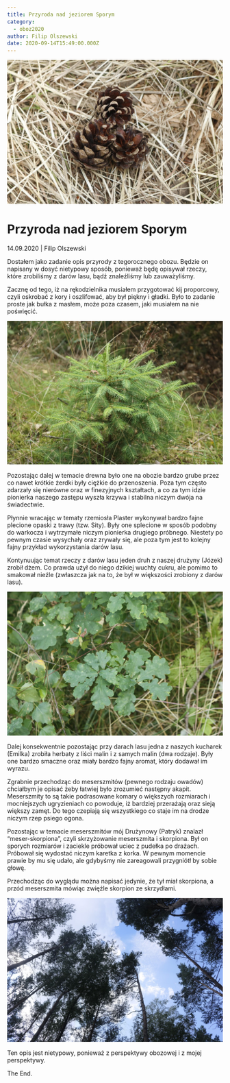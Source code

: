 ```yaml
---
title: Przyroda nad jeziorem Sporym
category:
  - oboz2020
author: Filip Olszewski
date: 2020-09-14T15:49:00.000Z
---
```

![](pasted-image-0.png)

# Przyroda nad jeziorem Sporym

14.09.2020 | Filip Olszewski

Dostałem jako zadanie opis przyrody z tegorocznego obozu. Będzie on napisany w dosyć nietypowy sposób, ponieważ będę opisywał rzeczy, które zrobiliśmy z darów lasu, bądź znaleźliśmy lub zauważyliśmy.

Zacznę od tego, iż na rękodzielnika musiałem przygotować kij proporcowy, czyli oskrobać z kory i oszlifować, aby był piękny i gładki. Było to zadanie proste jak bułka z masłem, może poza czasem, jaki musiałem na nie poświęcić.

![](pasted-image-0-1-.png)

Pozostając dalej w temacie drewna było one na obozie bardzo grube przez co nawet krótkie żerdki były ciężkie do przenoszenia. Poza tym często zdarzały się nierówne oraz w finezyjnych kształtach, a co za tym idzie pionierka naszego zastępu wyszła krzywa i stabilna niczym dwója na świadectwie.

Płynnie wracając w tematy rzemiosła Plaster wykonywał bardzo fajne plecione opaski z trawy (tzw. Sity). Były one splecione w sposób podobny do warkocza i wytrzymałe niczym pionierka drugiego próbnego. Niestety po pewnym czasie wysychały oraz zrywały się, ale poza tym jest to kolejny fajny przykład wykorzystania darów lasu.

Kontynuując temat rzeczy z darów lasu jeden druh z naszej drużyny (Józek) zrobił dżem. Co prawda użył do niego dzikiej wuchty cukru, ale pomimo to smakował nieźle (zwłaszcza jak na to, że był w większości zrobiony z darów lasu).

![](pasted-image-0-2-.png)

Dalej konsekwentnie pozostając przy darach lasu jedna z naszych kucharek (Emilka) zrobiła herbaty z liści malin i z samych malin (dwa rodzaje). Były one bardzo smaczne oraz miały bardzo fajny aromat, który dodawał im wyrazu.

Zgrabnie przechodząc do meserszmitów (pewnego rodzaju owadów) chciałbym je opisać żeby łatwiej było zrozumieć następny akapit. Meserszmity to są takie podrasowane komary o większych rozmiarach i mocniejszych ugryzieniach co powoduje, iż bardziej przerażają oraz sieją większy zamęt. Do tego czepiają się wszystkiego co staje im na drodze niczym rzep psiego ogona.

Pozostając w temacie meserszmitów mój Drużynowy (Patryk) znalazł “meser-skorpiona”, czyli skrzyżowanie meserszmita i skorpiona. Był on sporych rozmiarów i zaciekle próbował uciec z pudełka po drażach. Próbował się wydostać niczym karetka z korka. W pewnym momencie prawie by mu się udało, ale gdybyśmy nie zareagowali przygniótł by sobie głowę.

Przechodząc do wyglądu można napisać jedynie, że tył miał skorpiona, a przód meserszmita mówiąc zwięźle skorpion ze skrzydłami.

![](pasted-image-0-3-.png)

Ten opis jest nietypowy, ponieważ z perspektywy obozowej i z mojej perspektywy.

The End.